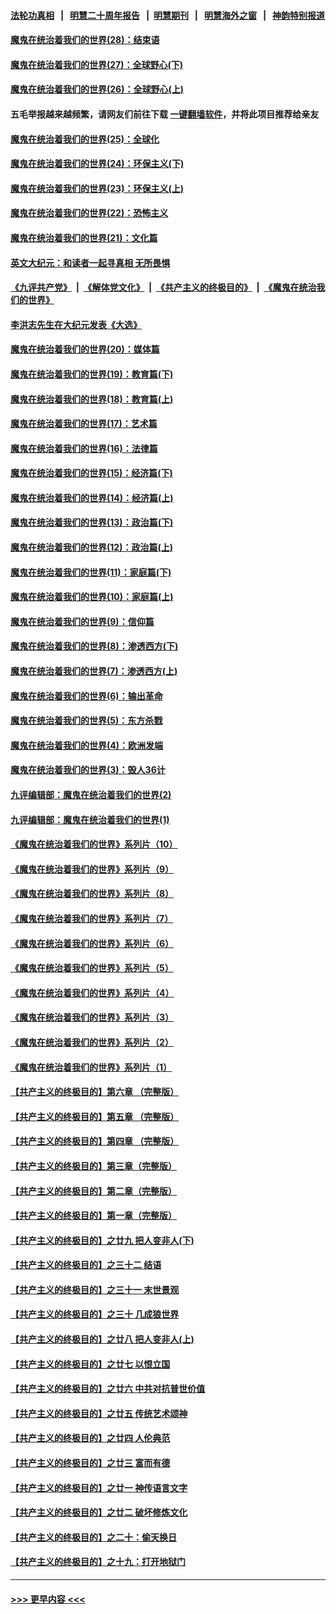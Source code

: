 #### [法轮功真相](https://github.com/gfw-breaker/truth/blob/master/README.md?t=0) &nbsp;&nbsp;|&nbsp;&nbsp; [明慧二十周年报告](https://github.com/gfw-breaker/mh-reports/blob/master/README.md?t=0) &nbsp;&nbsp;|&nbsp;&nbsp;[明慧期刊](https://github.com/gfw-breaker/mh-qikan) &nbsp;&nbsp;|&nbsp;&nbsp; [明慧海外之窗](https://github.com/gfw-breaker/mh-news/blob/master/README.md?t=0) &nbsp;&nbsp;|&nbsp;&nbsp; [神韵特别报道](https://github.com/gfw-breaker/mh-news/blob/master/shenyun.md?t=0)
#### [魔鬼在统治着我们的世界(28)：结束语](../pages/nsc422/n10936246.md?t=07070801) 
#### [魔鬼在统治着我们的世界(27)：全球野心(下)](../pages/nsc422/n10928319.md?t=07070801) 
#### [魔鬼在统治着我们的世界(26)：全球野心(上)](../pages/nsc422/n10900318.md?t=07070801) 
#### 五毛举报越来越频繁，请网友们前往下载 [一键翻墙软件](https://github.com/gfw-breaker/ssr-accounts)，并将此项目推荐给亲友
#### [魔鬼在统治着我们的世界(25)：全球化](../pages/nsc422/n10788205.md?t=07070801) 
#### [魔鬼在统治着我们的世界(24)：环保主义(下)](../pages/nsc422/n10695307.md?t=07070801) 
#### [魔鬼在统治着我们的世界(23)：环保主义(上)](../pages/nsc422/n10688613.md?t=07070801) 
#### [魔鬼在统治着我们的世界(22)：恐怖主义](../pages/nsc422/n10614727.md?t=07070801) 
#### [魔鬼在统治着我们的世界(21)：文化篇](../pages/nsc422/n10597706.md?t=07070801) 
#### [英文大纪元：和读者一起寻真相 无所畏惧](../pages/nsc422/n12542027.md?t=07070801) 
#### [《九评共产党》](https://github.com/begood0513/9ping.md/blob/master/README.md) &nbsp;|&nbsp; [《解体党文化》](../../../../jtdwh.md/blob/master/README.md)  &nbsp;|&nbsp; [《共产主义的终极目的》](../../../../gczydzjmd.md/blob/master/README.md) &nbsp;|&nbsp; [《魔鬼在统治我们的世界》](../../../../mgztzwmdsj.md/blob/master/README.md) 
#### [李洪志先生在大纪元发表《大选》](../pages/nsc422/n12534746.md?t=07070801) 
#### [魔鬼在统治着我们的世界(20)：媒体篇](../pages/nsc422/n10586579.md?t=07070801) 
#### [魔鬼在统治着我们的世界(19)：教育篇(下)](../pages/nsc422/n10564808.md?t=07070801) 
#### [魔鬼在统治着我们的世界(18)：教育篇(上)](../pages/nsc422/n10526970.md?t=07070801) 
#### [魔鬼在统治着我们的世界(17)：艺术篇](../pages/nsc422/n10499093.md?t=07070801) 
#### [魔鬼在统治着我们的世界(16)：法律篇](../pages/nsc422/n10485969.md?t=07070801) 
#### [魔鬼在统治着我们的世界(15)：经济篇(下)](../pages/nsc422/n10469975.md?t=07070801) 
#### [魔鬼在统治着我们的世界(14)：经济篇(上)](../pages/nsc422/n10457370.md?t=07070801) 
#### [魔鬼在统治着我们的世界(13)：政治篇(下)](../pages/nsc422/n10448270.md?t=07070801) 
#### [魔鬼在统治着我们的世界(12)：政治篇(上)](../pages/nsc422/n10444576.md?t=07070801) 
#### [魔鬼在统治着我们的世界(11)：家庭篇(下)](../pages/nsc422/n10440961.md?t=07070801) 
#### [魔鬼在统治着我们的世界(10)：家庭篇(上)](../pages/nsc422/n10435448.md?t=07070801) 
#### [魔鬼在统治着我们的世界(9)：信仰篇](../pages/nsc422/n10432159.md?t=07070801) 
#### [魔鬼在统治着我们的世界(8)：渗透西方(下)](../pages/nsc422/n10429603.md?t=07070801) 
#### [魔鬼在统治着我们的世界(7)：渗透西方(上)](../pages/nsc422/n10426013.md?t=07070801) 
#### [魔鬼在统治着我们的世界(6)：输出革命](../pages/nsc422/n10421536.md?t=07070801) 
#### [魔鬼在统治着我们的世界(5)：东方杀戮](../pages/nsc422/n10417707.md?t=07070801) 
#### [魔鬼在统治着我们的世界(4)：欧洲发端](../pages/nsc422/n10414890.md?t=07070801) 
#### [魔鬼在统治着我们的世界(3)：毁人36计](../pages/nsc422/n10411583.md?t=07070801) 
#### [九评编辑部：魔鬼在统治着我们的世界(2)](../pages/nsc422/n10410036.md?t=07070801) 
#### [九评编辑部：魔鬼在统治着我们的世界(1)](../pages/nsc422/n10406825.md?t=07070801) 
#### [《魔鬼在统治着我们的世界》系列片（10）](../pages/nsc422/n12292670.md?t=07070801) 
#### [《魔鬼在统治着我们的世界》系列片（9）](../pages/nsc422/n12290859.md?t=07070801) 
#### [《魔鬼在统治着我们的世界》系列片（8）](../pages/nsc422/n12287445.md?t=07070801) 
#### [《魔鬼在统治着我们的世界》系列片（7）](../pages/nsc422/n12283425.md?t=07070801) 
#### [《魔鬼在统治着我们的世界》系列片（6）](../pages/nsc422/n12282314.md?t=07070801) 
#### [《魔鬼在统治着我们的世界》系列片（5）](../pages/nsc422/n12281419.md?t=07070801) 
#### [《魔鬼在统治着我们的世界》系列片（4）](../pages/nsc422/n12274024.md?t=07070801) 
#### [《魔鬼在统治着我们的世界》系列片（3）](../pages/nsc422/n12271322.md?t=07070801) 
#### [《魔鬼在统治着我们的世界》系列片（2）](../pages/nsc422/n12269049.md?t=07070801) 
#### [《魔鬼在统治着我们的世界》系列片（1）](../pages/nsc422/n12267575.md?t=07070801) 
#### [【共产主义的终极目的】第六章 （完整版）](../pages/nsc422/n11428913.md?t=07070801) 
#### [【共产主义的终极目的】第五章 （完整版）](../pages/nsc422/n11428912.md?t=07070801) 
#### [【共产主义的终极目的】第四章 （完整版）](../pages/nsc422/n11428907.md?t=07070801) 
#### [【共产主义的终极目的】第三章（完整版）](../pages/nsc422/n11428848.md?t=07070801) 
#### [【共产主义的终极目的】第二章（完整版）](../pages/nsc422/n11428831.md?t=07070801) 
#### [【共产主义的终极目的】第一章（完整版）](../pages/nsc422/n11417651.md?t=07070801) 
#### [【共产主义的终极目的】之廿九 把人变非人(下)](../pages/nsc422/n11344140.md?t=07070801) 
#### [【共产主义的终极目的】之三十二 结语](../pages/nsc422/n11360535.md?t=07070801) 
#### [【共产主义的终极目的】之三十一 末世景观](../pages/nsc422/n11351129.md?t=07070801) 
#### [【共产主义的终极目的】之三十 几成狼世界](../pages/nsc422/n11348280.md?t=07070801) 
#### [【共产主义的终极目的】之廿八 把人变非人(上)](../pages/nsc422/n11340492.md?t=07070801) 
#### [【共产主义的终极目的】之廿七 以恨立国](../pages/nsc422/n11336944.md?t=07070801) 
#### [【共产主义的终极目的】之廿六 中共对抗普世价值](../pages/nsc422/n11324785.md?t=07070801) 
#### [【共产主义的终极目的】之廿五 传统艺术颂神](../pages/nsc422/n11296396.md?t=07070801) 
#### [【共产主义的终极目的】之廿四 人伦典范](../pages/nsc422/n11296397.md?t=07070801) 
#### [【共产主义的终极目的】之廿三 富而有德](../pages/nsc422/n11283598.md?t=07070801) 
#### [【共产主义的终极目的】之廿一 神传语言文字](../pages/nsc422/n11263265.md?t=07070801) 
#### [【共产主义的终极目的】之廿二 破坏修炼文化](../pages/nsc422/n11245728.md?t=07070801) 
#### [【共产主义的终极目的】之二十：偷天换日](../pages/nsc422/n11238846.md?t=07070801) 
#### [【共产主义的终极目的】之十九：打开地狱门](../pages/nsc422/n11206376.md?t=07070801) 

----
#### [ >>> 更早内容 <<< ](../indexes/nsc422-earlier.md)
